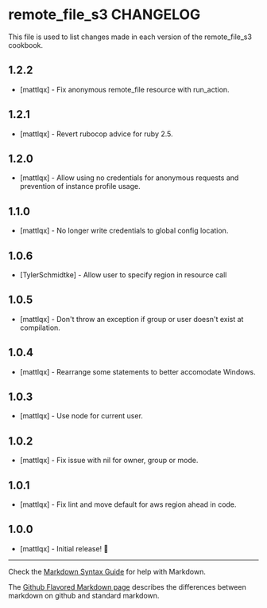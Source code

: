 # remote_file_s3 CHANGELOG

This file is used to list changes made in each version of the remote_file_s3 cookbook.

## 1.2.2
- [mattlqx] - Fix anonymous remote_file resource with run_action.

## 1.2.1
- [mattlqx] - Revert rubocop advice for ruby 2.5.

## 1.2.0
- [mattlqx] - Allow using no credentials for anonymous requests and prevention of instance profile usage.

## 1.1.0
- [mattlqx] - No longer write credentials to global config location.

## 1.0.6
- [TylerSchmidtke] - Allow user to specify region in resource call

## 1.0.5
- [mattlqx] - Don't throw an exception if group or user doesn't exist at compilation.

## 1.0.4
- [mattlqx] - Rearrange some statements to better accomodate Windows.

## 1.0.3
- [mattlqx] - Use node for current user.

## 1.0.2
- [mattlqx] - Fix issue with nil for owner, group or mode.

## 1.0.1
- [mattlqx] - Fix lint and move default for aws region ahead in code.

## 1.0.0
- [mattlqx] - Initial release! 🕺

- - -
Check the [Markdown Syntax Guide](http://daringfireball.net/projects/markdown/syntax) for help with Markdown.

The [Github Flavored Markdown page](http://github.github.com/github-flavored-markdown/) describes the differences between markdown on github and standard markdown.
